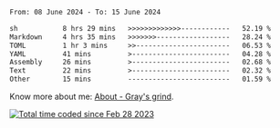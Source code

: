 <!--START_SECTION:waka-->

```txt
From: 08 June 2024 - To: 15 June 2024

sh           8 hrs 29 mins   >>>>>>>>>>>>>------------   52.19 %
Markdown     4 hrs 35 mins   >>>>>>>------------------   28.24 %
TOML         1 hr 3 mins     >>-----------------------   06.53 %
YAML         41 mins         >------------------------   04.28 %
Assembly     26 mins         >------------------------   02.68 %
Text         22 mins         >------------------------   02.32 %
Other        15 mins         -------------------------   01.59 %
```

<!--END_SECTION:waka-->

<!-- [![grayxu's github stats](https://github-readme-stats.vercel.app/api?username=grayxu&count_private=true&show_icons=true)](https://github.com/grayxu) -->

Know more about me: [About - Gray's grind](https://www.grayxu.cn/).
<p align="left">
  <a href="https://wakatime.com/@c69eb31e-43a1-463f-8968-c3449e386f57"><img src="https://wakatime.com/badge/user/c69eb31e-43a1-463f-8968-c3449e386f57.svg" title="Total time coded since Feb 28 2023" /></a>
</p>

